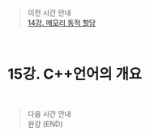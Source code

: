 > 이전 시간 안내  
> [14강. 메모리 동적 할당](../lecture14/14_Dynamic_Memory_Allocation.md)  

<br>

# 15강. C++언어의 개요  

<br>

> 다음 시간 안내  
> 완강 (END)  